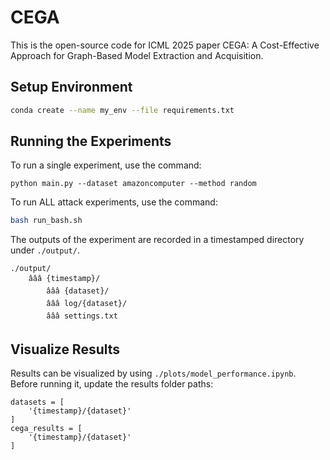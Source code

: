 # CEGA
This is the open-source code for ICML 2025 paper CEGA: A Cost-Effective Approach for Graph-Based Model Extraction and Acquisition.


## **Setup Environment**
```bash
conda create --name my_env --file requirements.txt
```

## **Running the Experiments**
To run a single experiment, use the command:
```
python main.py --dataset amazoncomputer --method random
```

To run ALL attack experiments, use the  command:
```bash
bash run_bash.sh
```

The outputs of the experiment are recorded in a timestamped directory under `./output/`. 
```
./output/
    âââ {timestamp}/
        âââ {dataset}/
        âââ log/{dataset}/
        âââ settings.txt
```

## **Visualize Results**
Results can be visualized by using `./plots/model_performance.ipynb`. Before running it, update the results folder paths:
```
datasets = [
    '{timestamp}/{dataset}'
]
cega_results = [
    '{timestamp}/{dataset}'
]
```

